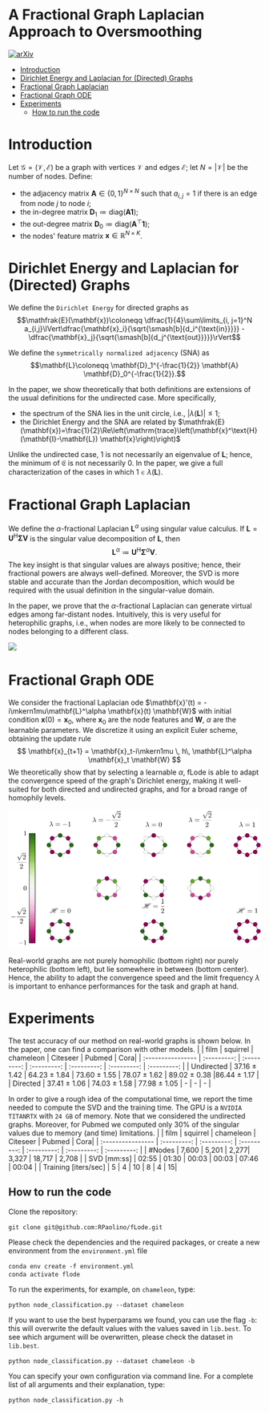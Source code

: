 # A Fractional Graph Laplacian Approach to Oversmoothing
[![arXiv](https://img.shields.io/badge/arXiv-cs-blueviolet.svg)](https://arxiv.org/abs/2305.13084)
+ [Introduction](#introduction)
+ [Dirichlet Energy and Laplacian for (Directed) Graphs](#dirichlet-energy-and-laplacian-for-directed-graphs)
+ [Fractional Graph Laplacian](#fractional-graph-laplacian)
+ [Fractional Graph ODE](#fractional-graph-ode)
+ [Experiments](#experiments)
    - [How to run the code](#how-to-run-the-code)

# Introduction
Let $\mathcal{G}=(\mathcal{V}, \mathcal{E})$ be a graph with vertices $\mathcal{V}$ and edges $\mathcal{E}$; let $N=\lvert \mathcal{V}\rvert$ be the number of nodes. Define:
- the adjacency matrix $\mathbf{A}\in\{0, 1\}^{N\times N}$ such that $a_{i, j}=1$ if there is an edge from node $j$ to node $i$;
- the in-degree matrix $\mathbf{D}_1 \coloneqq \mathrm{diag}(\mathbf{A}\mathbf{1})$;
- the out-degree matrix $\mathbf{D}_0 \coloneqq \mathrm{diag}(\mathbf{A}^\top\mathbf{1})$;
- the nodes' feature matrix $\mathbf{x}\in\mathbb{R}^{N\times K}$.

#  Dirichlet Energy and Laplacian for (Directed) Graphs
We define the ``Dirichlet Energy`` for directed graphs as 
$$\mathfrak{E}(\mathbf{x})\coloneqq \dfrac{1}{4}\sum\limits_{i, j=1}^N a_{i,j}\lVert\dfrac{\mathbf{x}_i}{\sqrt{\smash[b]{d_i^{\text{in}}}}} - \dfrac{\mathbf{x}_j}{\sqrt{\smash[b]{d_j^{\text{out}}}}}\rVert$$

We define the ``symmetrically normalized adjacency`` (SNA) as 
$$\mathbf{L}\coloneqq \mathbf{D}_1^{-\frac{1}{2}} \mathbf{A} \mathbf{D}_0^{-\frac{1}{2}}.$$

In the paper, we show theoretically that both definitions are extensions of the usual definitions for the undirected case. More specifically,
- the spectrum of the SNA lies in the unit circle, i.e., $\lvert\lambda(\mathbf{L})\rvert \leq 1$;
- the Dirichlet Energy and the SNA are related by $\mathfrak{E}(\mathbf{x})=\frac{1}{2}\Re\left(\mathrm{trace}\left(\mathbf{x}^\text{H} (\mathbf{I}-\mathbf{L}) \mathbf{x}\right)\right)$

Unlike the undirected case, $1$ is not necessarily an eigenvalue of $\mathbf{L}$; hence, the minimum of $\mathfrak{E}$ is not necessarily $0$. In the paper, we give a full characterization of the cases in which $1\in\lambda(\mathbf{L})$.

# Fractional Graph Laplacian

We define the $\alpha$-fractional Laplacian $\mathbf{L}^\alpha$ using singular value calculus. If $\mathbf{L}=\mathbf{U}^\text{H}\mathbf{\Sigma}\mathbf{V}$ is the singular value decomposition of $\mathbf{L}$, then
$$\mathbf{L}^\alpha\coloneqq\mathbf{U}^\text{H}\mathbf{\Sigma}^{\alpha}\mathbf{V}.$$
The key insight is that singular values are always positive; hence, their fractional powers are always well-defined. Moreover, the SVD is more stable and accurate than the Jordan decomposition, which would be required with the usual definition in the singular-value domain.


In the paper, we prove that the $\alpha$-fractional Laplacian can generate virtual edges among far-distant nodes. Intuitively, this is very useful for heterophilic graphs, i.e., when nodes are more likely to be connected to nodes belonging to a different class.

<img style="float: center;" src="imgs/fL.gif"/>



# Fractional Graph ODE
We consider the fractional Laplacian ode $\mathbf{x}'(t) = -i\mkern1mu\mathbf{L}^\alpha \mathbf{x}(t) \mathbf{W}$ with initial condition $\mathbf{x}(0)=\mathbf{x}_0$, where $\mathbf{x}_0$ are the node features and $\mathbf{W}$, $\alpha$ are the learnable parameters. We discretize it using an explicit Euler scheme, obtaining the update rule
$$
\mathbf{x}_{t+1} = \mathbf{x}_t-i\mkern1mu \, h\, \mathbf{L}^\alpha \mathbf{x}_t \mathbf{W}
$$
We theoretically show that by selecting a learnable $\alpha$, fLode is able to adapt the convergence speed of the graph's Dirichlet energy, making it well-suited for both directed and undirected graphs, and for a broad range of homophily levels.

<img style="float: center;" img src="imgs/C8_eigs.svg">

Real-world graphs are not purely homophilic (bottom right) nor purely heterophilic (bottom left), but lie somewhere in between (bottom center). Hence, the ability to adapt the convergence speed and the limit frequency $\lambda$ is important to enhance performances for the task and graph at hand.


# Experiments

The test accuracy of our method on real-world graphs is shown below. In the paper, one can find a comparison with other models.
|               | film | squirrel | chameleon | Citeseer | Pubmed | Cora|
| :---------------- | :---------: | :---------: | :---------: | :---------: | :---------: | :---------: |
| Undirected | 37.16 ± 1.42 | 64.23 ± 1.84 | 73.60 ± 1.55 | 78.07 ± 1.62 | 89.02 ± 0.38 |86.44 ± 1.17 |
| Directed   | 37.41 ± 1.06 | 74.03 ± 1.58 | 77.98 ± 1.05 | - | - | - |


In order to give a rough idea of the computational time, we report the time needed to compute the SVD and the training time. The GPU is a `NVIDIA TITANRTX` with `24 GB` of memory. Note that we considered the undirected graphs. Moreover, for Pubmed we computed only 30% of the singular values due to memory (and time) limitations.
|               | film | squirrel | chameleon | Citeseer | Pubmed | Cora|
| :---------------- | :---------: | :---------: | :---------: | :---------: | :---------: | :---------: |
| #Nodes  | 7,600  |  5,201 | 2,277|  3,327 | 18,717  | 2,708  |
| SVD [mm:ss] |   02:55   | 01:30 | 00:03 | 00:03 | 07:46 | 00:04 |
| Training [iters/sec] | 5 | 4 | 10 | 8 | 4 | 15|

## How to run the code
Clone the repository:
```
git clone git@github.com:RPaolino/fLode.git
```
Please check the dependencies and the required packages, or create a new environment from the `environment.yml` file
```
conda env create -f environment.yml
conda activate flode
```
To run the experiments, for example, on `chameleon`, type:
```
python node_classification.py --dataset chameleon
```
If you want to use the best hyperparams we found, you can use the flag `-b`: this will overwrite the default values with the values saved in `lib.best`. To see which argument will be overwritten, please check the dataset in `lib.best`. 
```
python node_classification.py --dataset chameleon -b
```

You can specify your own configuration via command line. For a complete list of all arguments and their explanation, type:
```
python node_classification.py -h
```

